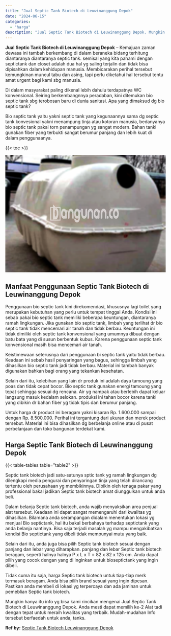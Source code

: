 ```yaml
---
title: "Jual Septic Tank Biotech di Leuwinanggung Depok"
date: "2024-06-15"
categories: 
  - "harga"
description: "Jual Septic Tank Biotech di Leuwinanggung Depok. Mungkin hanya itu info yg bisa kami rincikan mengenai Jual Septic Tank Biotech di Leuwinanggung Depok. Anda..."
---
```


**Jual Septic Tank Biotech di Leuwinanggung Depok** – Kemajuan zaman dewasa ini tambah berkembang di dalam beraneka bidang terhitung diantaranya diantaranya septic tank. semisal yang kita pahami dengan septictank dan closet adalah dua hal yg saling terjalin dan tidak bisa dipisahkan dalam kehidupan manusia. Membicarakan perihal tersebut kemungkinan muncul tabu dan asing, tapi perlu diketahui hal tersebut tentu amat urgent bagi kami sbg manusia.

Di dalam masyarakat paling dikenal lebih dahulu terdapatnya WC konvensional. Seiring berkembangnnya peradaban, kini ditemukan bio septic tank sbg terobosan baru di dunia sanitasi. Apa yang dimaksud dg bio septic tank?

Bio septic tank yaitu yakni septic tank yang kegunaannya sama dg septic tank konvesional yakni menampung tinja atau kotoran manusia, bedanyanya bio septic tank pakai torn penampungan yg sangat modern. Bahan tanki gunakan fiber yang terbukti sangat berumur panjang dan lebih kuat di dalam penggunaanya.

{{< toc >}}

![Jual Septic Tank Biotech di Leuwinanggung Depok](/images/jual-bio-septictank-20.png)

## Manfaat Penggunaan Septic Tank Biotech di Leuwinanggung Depok

Penggunaan bio septic tank kini direkomendasi, khususnya lagi toilet yang merupakan kebutuhan yang perlu untuk tempat tinggal Anda. Kondisi ini sebab pakai bio septic tank memiliki beberapa keuntungan, diantaranya ramah lingkungan. Jika gunakan bio septic tank, limbah yang terlihat dr bio septic tank tidak mencemari air tanah dan tidak berbau. Keuntungan ini tidak dimiliki oleh septic tank konvensional yang umumnya dibuat dengan batu bata yang di susun berbentuk kubus. Karena penggunaan septic tank konvensional masih bisa mencemari air tanah.

Keistimewaan seterusnya dari penggunaan bi septic tank yaitu tidak berbau. Keadaan ini sebab hasil penyaringan yang bagus, sehingga limbah yang dihasilkan bio septic tank jadi tidak berbau. Material ini tambah banyak digunakan bahkan bagi orang yang tekankan kesehatan.

Selain dari itu, kelebihan yang lain dr produk ini adalah daya tamoung yang poas dan tidak cepat bocor. Bio septic tank gunakan energi tamoung yang tepat sehingga sesuai dg rencana. Air yg nampak atau berlebih dapat keluar langsung masuk kedalam selokan. produksi ini tahan bocor karena tanki yang dibikin dr bahan fiber yg tidak tipis dan berumur panjang.

Untuk harga dr product ini beragam yakni kisaran Rp. 1.600.000 sampai dengan Rp. 8.500.000. Perihal ini tergantung dari ukuran dan merek product tersebut. Material ini bisa dihasilkan dg berbelanja online atau di pusat perbelanjaan dan toko bangunan terdekat kami.

## Harga Septic Tank Biotech di Leuwinanggung Depok

{{< table-tables table="table2" >}}

Septic tank biotech jadi satu-satunya sptic tank yg ramah lingkungan dg dilengkapi media pengurai dan penyaringan tinja yang telah dirancang tertentu oleh perusahaan yg membikinnya. Dibikin oleh tenaga pakar yang professional bakal jadikan Septic tank biotech amat diunggulkan untuk anda beli.

Dalam belanja Septic tank biotech, anda wajib menyaksikan area penjual alat tersebut. Keadaan ini dapat sangat memengaruhi dari kwalitas yg dihasilkan. Bilamana anda serampangan didalam menentukan lokasi yg menjual Bio septictank, hal itu bakal berbahaya terhadap septictank yang anda belanja nantinya. Bisa saja terjadi masalah yg mampu mengakibatkan kondisi Bio septictank yang dibeli tidak mempunyai mutu yang baik.

Selain dari itu, anda juga bisa pilih Septic tank biotech sesuai dengan panjang dan lebar yang diharapkan. panjang dan lebar Septic tank biotech beragam, seperti halnya halnya P x L x T = 82 x 82 x 125 cm. Anda dapat pilih yang cocok dengan yang di inginkan untuk bioseptictank yang ingin dibeli.

Tidak cuma itu saja, harga Septic tank biotech untuk tiap-tiap merk termasuk beragam. Anda bisa pilih brand sesuai yang ingin dipesan. Pastikan anda membeli di lokasi yg terpercaya dan ada jaminan untuk pemeblian Septic tank biotech.

Mungkin hanya itu info yg bisa kami rincikan mengenai Jual Septic Tank Biotech di Leuwinanggung Depok. Anda mesti dapat memilih ke-2 Alat tadi dengan tepat untuk meraih kwalitas yang terbaik. Mudah-mudahan Info tersebut berfaedah untuk anda, tanks.

**Ref by:** [Septic Tank Biotech Leuwinanggung Depok](https://id.wikipedia.org/wiki/Septic)
